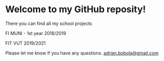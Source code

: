 # Welcome to my GitHub reposity!

There you can find all my school projects

FI MUNI - 1st year 2018/2019

FIT VUT 2019/2021

Please let me know if you have any questions.
adrian.bobola@gmail.com